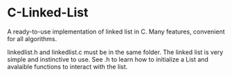 # C-Linked-List
A ready-to-use implementation of linked list in C. Many features, convenient for all algorithms.

linkedlist.h and linkedlist.c must be in the same folder. The linked list is very simple and instinctive to use. See .h to learn how to initialize a List and avalaible functions to interact with the list.
